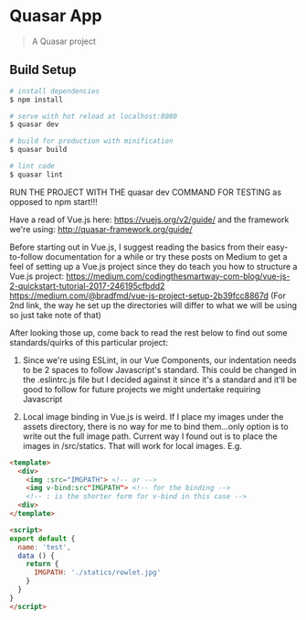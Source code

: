 # Quasar App

> A Quasar project

## Build Setup

``` bash
# install dependencies
$ npm install

# serve with hot reload at localhost:8080
$ quasar dev

# build for production with minification
$ quasar build

# lint code
$ quasar lint
```

RUN THE PROJECT WITH THE
quasar dev
COMMAND FOR TESTING as opposed to npm start!!!

Have a read of Vue.js here: https://vuejs.org/v2/guide/
and the framework we're using: http://quasar-framework.org/guide/

Before starting out in Vue.js, I suggest reading the basics from their
easy-to-follow documentation for a while or try these posts on Medium
to get a feel of setting up a Vue.js project since they do teach you
how to structure a Vue.js project:
https://medium.com/codingthesmartway-com-blog/vue-js-2-quickstart-tutorial-2017-246195cfbdd2
https://medium.com/@bradfmd/vue-js-project-setup-2b39fcc8867d
(For 2nd link, the way he set up the directories will differ to what we will be
using so just take note of that)

After looking those up, come back to read the rest below to find out
some standards/quirks of this particular project:

1) Since we're using ESLint, in our Vue Components, our indentation needs
to be 2 spaces to follow Javascript's standard. This could be changed in
the .eslintrc.js file but I decided against it since it's a standard and
it'll be good to follow for future projects we might undertake requiring
Javascript

2) Local image binding in Vue.js is weird. If I place my images under
the assets directory, there is no way for me to bind them...only option is to write out the full image path.
Current way I found out is to place the images in /src/statics. That will work for local images.
E.g.

``` html
<template>
  <div>
    <img :src="IMGPATH"> <!-- or -->
    <img v-bind:src"IMGPATH"> <!-- for the binding -->
    <!-- : is the shorter form for v-bind in this case -->
  <div>
</template>

<script>
export default {
  name: 'test',
  data () {
    return {
      IMGPATH: './statics/rowlet.jpg'
    }
  }
}
</script>
```
